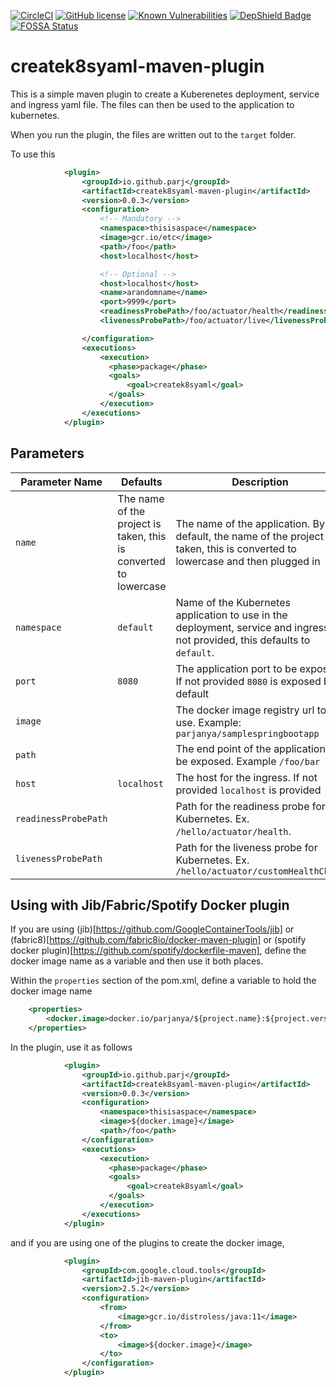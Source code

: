  [![CircleCI](https://circleci.com/gh/parj/createk8syaml-maven-plugin.svg?style=svg)](https://circleci.com/gh/parj/createk8syaml-maven-plugin) [![GitHub license](https://img.shields.io/github/license/parj/createk8syaml-maven-plugin.svg)](https://github.com/parj/createk8syaml-maven-plugin/blob/main/LICENSE) [![Known Vulnerabilities](https://snyk.io/test/github/parj/createk8syaml-maven-plugin/badge.svg)](https://snyk.io/test/github/parj/createk8syaml-maven-plugin) [![DepShield Badge](https://depshield.sonatype.org/badges/parj/createk8syaml-maven-plugin/depshield.svg)](https://depshield.github.io) [![FOSSA Status](https://app.fossa.com/api/projects/git%2Bgithub.com%2Fparj%2Fcreatek8syaml-maven-plugin.svg?type=shield)](https://app.fossa.com/projects/git%2Bgithub.com%2Fparj%2Fcreatek8syaml-maven-plugin?ref=badge_shield)

# createk8syaml-maven-plugin

This is a simple maven plugin to create a Kuberenetes deployment, service and ingress yaml file. The files can then be used to the application to kubernetes.

When you run the plugin, the files are written out to the `target` folder.

To use this

```xml
            <plugin>
                <groupId>io.github.parj</groupId>
                <artifactId>createk8syaml-maven-plugin</artifactId>
                <version>0.0.3</version>
                <configuration>
                    <!-- Mandatory -->
                    <namespace>thisisaspace</namespace>
                    <image>gcr.io/etc</image>
                    <path>/foo</path>
                    <host>localhost</host>

                    <!-- Optional -->
                    <host>localhost</host>
                    <name>arandomname</name>
                    <port>9999</port>
                    <readinessProbePath>/foo/actuator/health</readinessProbePath>
                    <livenessProbePath>/foo/actuator/live</livenessProbePath>

                </configuration>
                <executions>
                    <execution>
                      <phase>package</phase>
                      <goals>
                          <goal>createk8syaml</goal>
                      </goals>
                    </execution>
                </executions>
            </plugin>
```

Parameters
-----------

| Parameter Name | Defaults | Description |
| -------------- | -------- | ----------- |
| `name` | The name of the project is taken, this is converted to lowercase | The name of the application. By default, the name of the project is taken, this is converted to lowercase and then plugged in |
| `namespace` | `default` | Name of the Kubernetes application to use in the deployment, service and ingress. If not provided, this defaults to `default`. |
| `port` | `8080` | The application port to be exposed. If not provided `8080` is exposed by default |
| `image` |  | The docker image registry url to use. Example: `parjanya/samplespringbootapp`|
| `path` |  | The end point of the application to be exposed. Example `/foo/bar` |
| `host` | `localhost` | The host for the ingress. If not provided `localhost` is provided |
| `readinessProbePath` |  | Path for the readiness probe for Kubernetes. Ex. `/hello/actuator/health`.|
| `livenessProbePath` |  | Path for the liveness probe for Kubernetes. Ex. `/hello/actuator/customHealthCheck`|
 
Using with Jib/Fabric/Spotify Docker plugin
-------------------------------------------

If you are using (jib)[https://github.com/GoogleContainerTools/jib] or (fabric8)[https://github.com/fabric8io/docker-maven-plugin] or (spotify docker plugin)[https://github.com/spotify/dockerfile-maven], define the docker image name as a variable and then use it both places. 

Within the `properties` section of the pom.xml, define a variable to hold the docker image name

```xml
    <properties>
        <docker.image>docker.io/parjanya/${project.name}:${project.version}</docker.image>
    </properties>
```

In the plugin, use it as follows

```xml
            <plugin>
                <groupId>io.github.parj</groupId>
                <artifactId>createk8syaml-maven-plugin</artifactId>
                <version>0.0.3</version>
                <configuration>
                    <namespace>thisisaspace</namespace>
                    <image>${docker.image}</image>
                    <path>/foo</path>
                </configuration>
                <executions>
                    <execution>
                      <phase>package</phase>
                      <goals>
                          <goal>createk8syaml</goal>
                      </goals>
                    </execution>
                </executions>
            </plugin>
```
and if you are using one of the plugins to create the docker image,

```xml
            <plugin>
                <groupId>com.google.cloud.tools</groupId>
                <artifactId>jib-maven-plugin</artifactId>
                <version>2.5.2</version>
                <configuration>
                    <from>
                        <image>gcr.io/distroless/java:11</image>
                    </from>
                    <to>
                        <image>${docker.image}</image>
                    </to>
                </configuration>
            </plugin>
```

